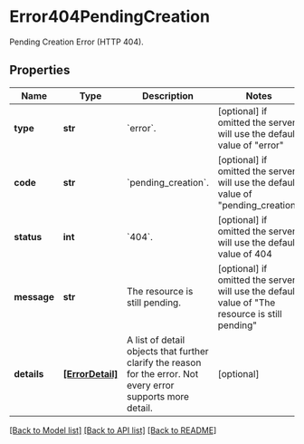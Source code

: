 # Error404PendingCreation

Pending Creation Error (HTTP 404).

## Properties
Name | Type | Description | Notes
------------ | ------------- | ------------- | -------------
**type** | **str** | &#x60;error&#x60;. | [optional]  if omitted the server will use the default value of "error"
**code** | **str** | &#x60;pending_creation&#x60;. | [optional]  if omitted the server will use the default value of "pending_creation"
**status** | **int** | &#x60;404&#x60;. | [optional]  if omitted the server will use the default value of 404
**message** | **str** | The resource is still pending. | [optional]  if omitted the server will use the default value of "The resource is still pending"
**details** | [**[ErrorDetail]**](ErrorDetail.md) | A list of detail objects that further clarify the reason for the error. Not every error supports more detail. | [optional] 

[[Back to Model list]](../README.md#documentation-for-models) [[Back to API list]](../README.md#documentation-for-api-endpoints) [[Back to README]](../README.md)


